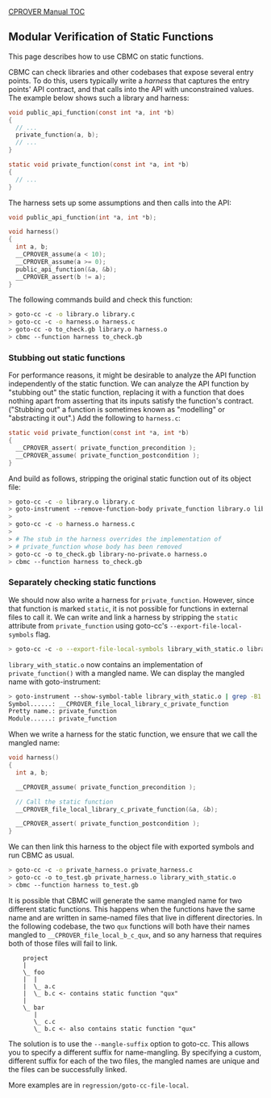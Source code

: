 [CPROVER Manual TOC](../)

## Modular Verification of Static Functions

This page describes how to use CBMC on static functions.

CBMC can check libraries and other codebases that expose several
entry points. To do this, users typically write a *harness* that
captures the entry points' API contract, and that calls into the API
with unconstrained values. The example below shows such a library and
harness:

```C
void public_api_function(const int *a, int *b)
{
  // ...
  private_function(a, b);
  // ...
}

static void private_function(const int *a, int *b)
{
  // ...
}
```

The harness sets up some assumptions and then calls into the API:

```C
void public_api_function(int *a, int *b);

void harness()
{
  int a, b;
  __CPROVER_assume(a < 10);
  __CPROVER_assume(a >= 0);
  public_api_function(&a, &b);
  __CPROVER_assert(b != a);
}
```

The following commands build and check this function:

```sh
> goto-cc -c -o library.o library.c
> goto-cc -c -o harness.o harness.c
> goto-cc -o to_check.gb library.o harness.o
> cbmc --function harness to_check.gb
```

### Stubbing out static functions

For performance reasons, it might be desirable to analyze the API
function independently of the static function. We can analyze the API
function by "stubbing out" the static function, replacing it with a
function that does nothing apart from asserting that its inputs satisfy
the function's contract. ("Stubbing out" a function is sometimes known
as "modelling" or "abstracting it out".) Add the following to
`harness.c`:

```C
static void private_function(const int *a, int *b)
{
  __CPROVER_assert( private_function_precondition );
  __CPROVER_assume( private_function_postcondition );
}
```

And build as follows, stripping the original static function out of its
object file:

```sh
> goto-cc -c -o library.o library.c
> goto-instrument --remove-function-body private_function library.o library-no-private.o
>
> goto-cc -c -o harness.o harness.c
>
> # The stub in the harness overrides the implementation of
> # private_function whose body has been removed
> goto-cc -o to_check.gb library-no-private.o harness.o
> cbmc --function harness to_check.gb
```

### Separately checking static functions

We should now also write a harness for `private_function`. However,
since that function is marked `static`, it is not possible for functions
in external files to call it. We can write and link a harness by
stripping the `static` attribute from `private_function` using goto-cc's
`--export-file-local-symbols` flag.

```sh
> goto-cc -c -o --export-file-local-symbols library_with_static.o library.c
```

`library_with_static.o` now contains an implementation of `private_function()`
with a mangled name. We can display the mangled name with goto-instrument:

```sh
> goto-instrument --show-symbol-table library_with_static.o | grep -B1 -A1 "Pretty name.: private_function"
Symbol......: __CPROVER_file_local_library_c_private_function
Pretty name.: private_function
Module......: private_function
```

When we write a harness for the static function, we ensure that we call
the mangled name:

```C
void harness()
{
  int a, b;

  __CPROVER_assume( private_function_precondition );

  // Call the static function
  __CPROVER_file_local_library_c_private_function(&a, &b);

  __CPROVER_assert( private_function_postcondition );
}
```

We can then link this harness to the object file with exported symbols
and run CBMC as usual.

```sh
> goto-cc -c -o private_harness.o private_harness.c
> goto-cc -o to_test.gb private_harness.o library_with_static.o
> cbmc --function harness to_test.gb
```


It is possible that CBMC will generate the same mangled name for two
different static functions. This happens when the functions have the
same name and are written in same-named files that live in different
directories. In the following codebase, the two `qux` functions will
both have their names mangled to `__CPROVER_file_local_b_c_qux`, and
so any harness that requires both of those files will fail to link.

```
    project
    |
    \_ foo
    |  |
    |  \_ a.c
    |  \_ b.c <- contains static function "qux"
    |
    \_ bar
       |
       \_ c.c
       \_ b.c <- also contains static function "qux"
 ```

The solution is to use the `--mangle-suffix` option to goto-cc. This
allows you to specify a different suffix for name-mangling. By
specifying a custom, different suffix for each of the two files, the
mangled names are unique and the files can be successfully linked.

More examples are in `regression/goto-cc-file-local`.
